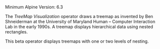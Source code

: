 Minimum Alpine Version: 6.3

The _TreeMap Visualization_ operator draws a treemap as invented by Ben Shneiderman at the University of Maryland Human – Computer Interaction Lab in the early 1990s. A treemap displays hierarchical data using nested rectangles.

This beta operator displays treemaps with one or two levels of nesting.